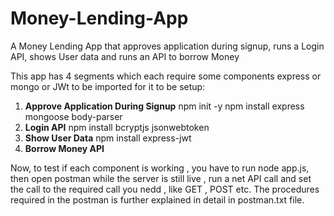 # Money-Lending-App
A Money Lending App that approves application during signup, runs a Login API, shows User data and runs an API to borrow Money

This app has 4 segments which each require some components express or mongo or JWt to be imported for it to be setup:
1. **Approve Application During Signup**
npm init -y
npm install express mongoose body-parser
2. **Login API**
npm install bcryptjs jsonwebtoken
3. **Show User Data**
npm install express-jwt
4. **Borrow Money API**

Now, to test if each component is working , you have to run node app.js, then open postman while the server is still live , run a net API call and set the call to the required call you nedd , like GET , POST etc.
The procedures required in the postman is further explained in detail in postman.txt file.
